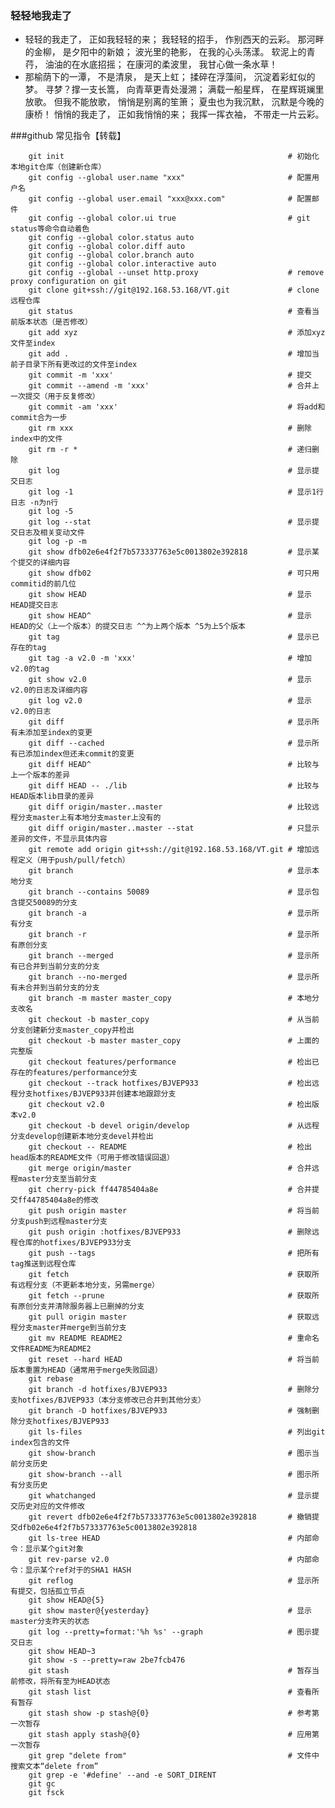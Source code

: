 
### 轻轻地我走了
*   轻轻的我走了， 正如我轻轻的来； 我轻轻的招手， 作别西天的云彩。
那河畔的金柳， 是夕阳中的新娘； 波光里的艳影， 在我的心头荡漾。 
软泥上的青荇， 油油的在水底招摇； 在康河的柔波里， 我甘心做一条水草！ 
*   那榆荫下的一潭， 不是清泉， 是天上虹； 揉碎在浮藻间， 沉淀着彩虹似的梦。 
寻梦？撑一支长篙， 向青草更青处漫溯； 满载一船星辉， 在星辉斑斓里放歌。 
但我不能放歌， 悄悄是别离的笙箫； 夏虫也为我沉默， 沉默是今晚的康桥！ 
悄悄的我走了， 正如我悄悄的来； 我挥一挥衣袖， 不带走一片云彩。


###github 常见指令【转载】　

        git init                                                  # 初始化本地git仓库（创建新仓库）
        git config --global user.name "xxx"                       # 配置用户名
        git config --global user.email "xxx@xxx.com"              # 配置邮件
        git config --global color.ui true                         # git status等命令自动着色
        git config --global color.status auto
        git config --global color.diff auto
        git config --global color.branch auto
        git config --global color.interactive auto
        git config --global --unset http.proxy                    # remove  proxy configuration on git
        git clone git+ssh://git@192.168.53.168/VT.git             # clone远程仓库
        git status                                                # 查看当前版本状态（是否修改）
        git add xyz                                               # 添加xyz文件至index
        git add .                                                 # 增加当前子目录下所有更改过的文件至index
        git commit -m 'xxx'                                       # 提交
        git commit --amend -m 'xxx'                               # 合并上一次提交（用于反复修改）
        git commit -am 'xxx'                                      # 将add和commit合为一步
        git rm xxx                                                # 删除index中的文件
        git rm -r *                                               # 递归删除
        git log                                                   # 显示提交日志
        git log -1                                                # 显示1行日志 -n为n行
        git log -5
        git log --stat                                            # 显示提交日志及相关变动文件
        git log -p -m
        git show dfb02e6e4f2f7b573337763e5c0013802e392818         # 显示某个提交的详细内容
        git show dfb02                                            # 可只用commitid的前几位
        git show HEAD                                             # 显示HEAD提交日志
        git show HEAD^                                            # 显示HEAD的父（上一个版本）的提交日志 ^^为上两个版本 ^5为上5个版本
        git tag                                                   # 显示已存在的tag
        git tag -a v2.0 -m 'xxx'                                  # 增加v2.0的tag
        git show v2.0                                             # 显示v2.0的日志及详细内容
        git log v2.0                                              # 显示v2.0的日志
        git diff                                                  # 显示所有未添加至index的变更
        git diff --cached                                         # 显示所有已添加index但还未commit的变更
        git diff HEAD^                                            # 比较与上一个版本的差异
        git diff HEAD -- ./lib                                    # 比较与HEAD版本lib目录的差异
        git diff origin/master..master                            # 比较远程分支master上有本地分支master上没有的
        git diff origin/master..master --stat                     # 只显示差异的文件，不显示具体内容
        git remote add origin git+ssh://git@192.168.53.168/VT.git # 增加远程定义（用于push/pull/fetch）
        git branch                                                # 显示本地分支
        git branch --contains 50089                               # 显示包含提交50089的分支
        git branch -a                                             # 显示所有分支
        git branch -r                                             # 显示所有原创分支
        git branch --merged                                       # 显示所有已合并到当前分支的分支
        git branch --no-merged                                    # 显示所有未合并到当前分支的分支
        git branch -m master master_copy                          # 本地分支改名
        git checkout -b master_copy                               # 从当前分支创建新分支master_copy并检出
        git checkout -b master master_copy                        # 上面的完整版
        git checkout features/performance                         # 检出已存在的features/performance分支
        git checkout --track hotfixes/BJVEP933                    # 检出远程分支hotfixes/BJVEP933并创建本地跟踪分支
        git checkout v2.0                                         # 检出版本v2.0
        git checkout -b devel origin/develop                      # 从远程分支develop创建新本地分支devel并检出
        git checkout -- README                                    # 检出head版本的README文件（可用于修改错误回退）
        git merge origin/master                                   # 合并远程master分支至当前分支
        git cherry-pick ff44785404a8e                             # 合并提交ff44785404a8e的修改
        git push origin master                                    # 将当前分支push到远程master分支
        git push origin :hotfixes/BJVEP933                        # 删除远程仓库的hotfixes/BJVEP933分支
        git push --tags                                           # 把所有tag推送到远程仓库
        git fetch                                                 # 获取所有远程分支（不更新本地分支，另需merge）
        git fetch --prune                                         # 获取所有原创分支并清除服务器上已删掉的分支
        git pull origin master                                    # 获取远程分支master并merge到当前分支
        git mv README README2                                     # 重命名文件README为README2
        git reset --hard HEAD                                     # 将当前版本重置为HEAD（通常用于merge失败回退）
        git rebase
        git branch -d hotfixes/BJVEP933                           # 删除分支hotfixes/BJVEP933（本分支修改已合并到其他分支）
        git branch -D hotfixes/BJVEP933                           # 强制删除分支hotfixes/BJVEP933
        git ls-files                                              # 列出git index包含的文件
        git show-branch                                           # 图示当前分支历史
        git show-branch --all                                     # 图示所有分支历史
        git whatchanged                                           # 显示提交历史对应的文件修改
        git revert dfb02e6e4f2f7b573337763e5c0013802e392818       # 撤销提交dfb02e6e4f2f7b573337763e5c0013802e392818
        git ls-tree HEAD                                          # 内部命令：显示某个git对象
        git rev-parse v2.0                                        # 内部命令：显示某个ref对于的SHA1 HASH
        git reflog                                                # 显示所有提交，包括孤立节点
        git show HEAD@{5}
        git show master@{yesterday}                               # 显示master分支昨天的状态
        git log --pretty=format:'%h %s' --graph                   # 图示提交日志
        git show HEAD~3
        git show -s --pretty=raw 2be7fcb476
        git stash                                                 # 暂存当前修改，将所有至为HEAD状态
        git stash list                                            # 查看所有暂存
        git stash show -p stash@{0}                               # 参考第一次暂存
        git stash apply stash@{0}                                 # 应用第一次暂存
        git grep "delete from"                                    # 文件中搜索文本“delete from”
        git grep -e '#define' --and -e SORT_DIRENT
        git gc
        git fsck
